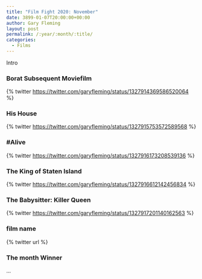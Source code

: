 ```yaml
---
title: "Film Fight 2020: November"
date: 3899-01-07T20:00:00+00:00
author: Gary Fleming
layout: post
permalink: /:year/:month/:title/
categories:
  - Films
---
```


Intro

### Borat Subsequent Moviefilm

{% twitter https://twitter.com/garyfleming/status/1327914369586520064 %}

### His House

{% twitter https://twitter.com/garyfleming/status/1327915753572589568 %}

### #Alive

{% twitter https://twitter.com/garyfleming/status/1327916173208539136 %}

### The King of Staten Island

{% twitter https://twitter.com/garyfleming/status/1327916612142456834 %}

### The Babysitter: Killer Queen

{% twitter https://twitter.com/garyfleming/status/1327917201140162563 %}

### film name

{% twitter url %}


### The month Winner

...
